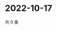 # 2022-10-17

共 0 条

<!-- BEGIN WEIBO -->
<!-- 最后更新时间 Mon Oct 17 2022 17:30:52 GMT+0800 (China Standard Time) -->

<!-- END WEIBO -->
